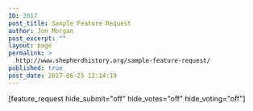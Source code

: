 ```yaml
---
ID: 2017
post_title: Sample Feature Request
author: Jon Morgan
post_excerpt: ""
layout: page
permalink: >
  http://www.shepherdhistory.org/sample-feature-request/
published: true
post_date: 2017-06-25 12:14:19
---
```

[feature_request hide_submit="off" hide_votes="off" hide_voting="off"]